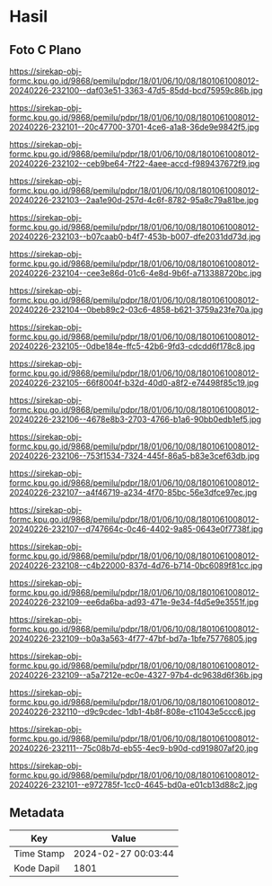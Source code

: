 # Hasil

## Foto C Plano

https://sirekap-obj-formc.kpu.go.id/9868/pemilu/pdpr/18/01/06/10/08/1801061008012-20240226-232100--daf03e51-3363-47d5-85dd-bcd75959c86b.jpg

https://sirekap-obj-formc.kpu.go.id/9868/pemilu/pdpr/18/01/06/10/08/1801061008012-20240226-232101--20c47700-3701-4ce6-a1a8-36de9e9842f5.jpg

https://sirekap-obj-formc.kpu.go.id/9868/pemilu/pdpr/18/01/06/10/08/1801061008012-20240226-232102--ceb9be64-7f22-4aee-accd-f989437672f9.jpg

https://sirekap-obj-formc.kpu.go.id/9868/pemilu/pdpr/18/01/06/10/08/1801061008012-20240226-232103--2aa1e90d-257d-4c6f-8782-95a8c79a81be.jpg

https://sirekap-obj-formc.kpu.go.id/9868/pemilu/pdpr/18/01/06/10/08/1801061008012-20240226-232103--b07caab0-b4f7-453b-b007-dfe2031dd73d.jpg

https://sirekap-obj-formc.kpu.go.id/9868/pemilu/pdpr/18/01/06/10/08/1801061008012-20240226-232104--cee3e86d-01c6-4e8d-9b6f-a713388720bc.jpg

https://sirekap-obj-formc.kpu.go.id/9868/pemilu/pdpr/18/01/06/10/08/1801061008012-20240226-232104--0beb89c2-03c6-4858-b621-3759a23fe70a.jpg

https://sirekap-obj-formc.kpu.go.id/9868/pemilu/pdpr/18/01/06/10/08/1801061008012-20240226-232105--0dbe184e-ffc5-42b6-9fd3-cdcdd6f178c8.jpg

https://sirekap-obj-formc.kpu.go.id/9868/pemilu/pdpr/18/01/06/10/08/1801061008012-20240226-232105--66f8004f-b32d-40d0-a8f2-e74498f85c19.jpg

https://sirekap-obj-formc.kpu.go.id/9868/pemilu/pdpr/18/01/06/10/08/1801061008012-20240226-232106--4678e8b3-2703-4766-b1a6-90bb0edb1ef5.jpg

https://sirekap-obj-formc.kpu.go.id/9868/pemilu/pdpr/18/01/06/10/08/1801061008012-20240226-232106--753f1534-7324-445f-86a5-b83e3cef63db.jpg

https://sirekap-obj-formc.kpu.go.id/9868/pemilu/pdpr/18/01/06/10/08/1801061008012-20240226-232107--a4f46719-a234-4f70-85bc-56e3dfce97ec.jpg

https://sirekap-obj-formc.kpu.go.id/9868/pemilu/pdpr/18/01/06/10/08/1801061008012-20240226-232107--d747664c-0c46-4402-9a85-0643e0f7738f.jpg

https://sirekap-obj-formc.kpu.go.id/9868/pemilu/pdpr/18/01/06/10/08/1801061008012-20240226-232108--c4b22000-837d-4d76-b714-0bc6089f81cc.jpg

https://sirekap-obj-formc.kpu.go.id/9868/pemilu/pdpr/18/01/06/10/08/1801061008012-20240226-232109--ee6da6ba-ad93-471e-9e34-f4d5e9e3551f.jpg

https://sirekap-obj-formc.kpu.go.id/9868/pemilu/pdpr/18/01/06/10/08/1801061008012-20240226-232109--b0a3a563-4f77-47bf-bd7a-1bfe75776805.jpg

https://sirekap-obj-formc.kpu.go.id/9868/pemilu/pdpr/18/01/06/10/08/1801061008012-20240226-232109--a5a7212e-ec0e-4327-97b4-dc9638d6f36b.jpg

https://sirekap-obj-formc.kpu.go.id/9868/pemilu/pdpr/18/01/06/10/08/1801061008012-20240226-232110--d9c9cdec-1db1-4b8f-808e-c11043e5ccc6.jpg

https://sirekap-obj-formc.kpu.go.id/9868/pemilu/pdpr/18/01/06/10/08/1801061008012-20240226-232111--75c08b7d-eb55-4ec9-b90d-cd919807af20.jpg

https://sirekap-obj-formc.kpu.go.id/9868/pemilu/pdpr/18/01/06/10/08/1801061008012-20240226-232101--e972785f-1cc0-4645-bd0a-e01cb13d88c2.jpg


## Metadata

| Key        | Value               |
| ---------- | ------------------- |
| Time Stamp | 2024-02-27 00:03:44 |
| Kode Dapil | 1801                |



